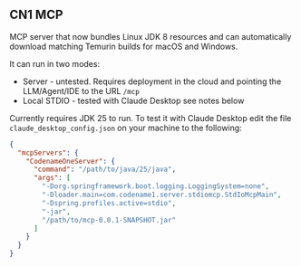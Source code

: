 ## CN1 MCP
MCP server that now bundles Linux JDK 8 resources and can automatically download matching Temurin builds for macOS and Windows.

It can run in two modes:

* Server - untested. Requires deployment in the cloud and pointing the LLM/Agent/IDE to the URL `/mcp`
* Local STDIO - tested with Claude Desktop see notes below

Currently requires JDK 25 to run. To test it with Claude Desktop edit the file `claude_desktop_config.json` on your machine to the following:

```json
{
  "mcpServers": {
    "CodenameOneServer": {
      "command": "/path/to/java/25/java",
      "args": [
        "-Dorg.springframework.boot.logging.LoggingSystem=none",
        "-Dloader.main=com.codename1.server.stdiomcp.StdIoMcpMain",
        "-Dspring.profiles.active=stdio",
        "-jar",
        "/path/to/mcp-0.0.1-SNAPSHOT.jar"
      ]
    }
  }
}
```
